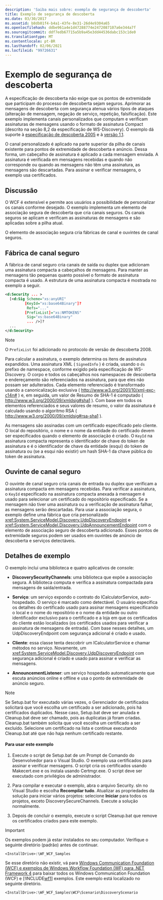 ```yaml
---
description: 'Saiba mais sobre: exemplo de segurança de descoberta'
title: Exemplo de segurança de descoberta
ms.date: 03/30/2017
ms.assetid: b8db01f4-b4a1-43fe-8e31-26d4e9304a65
ms.openlocfilehash: ddbe961a4e1d47288774e2472087107a6e344a7f
ms.sourcegitcommit: ddf7edb67715a5b9a45e3dd44536dabc153c1de0
ms.translationtype: MT
ms.contentlocale: pt-BR
ms.lasthandoff: 02/06/2021
ms.locfileid: "99726631"
---
```

# <a name="discovery-security-sample"></a>Exemplo de segurança de descoberta

A especificação de descoberta não exige que os pontos de extremidade que participam do processo de descoberta sejam seguros. Aprimorar as mensagens de descoberta com segurança atenua vários tipos de ataques (alteração de mensagem, negação de serviço, repetição, falsificação). Este exemplo implementa canais personalizados que computam e verificam assinaturas de mensagens usando o formato de assinatura Compact (descrito na seção 8,2 da especificação de WS-Discovery). O exemplo dá suporte à [especificação de descoberta 2005](http://specs.xmlsoap.org/ws/2005/04/discovery/ws-discovery.pdf) e à [versão 1,1](http://docs.oasis-open.org/ws-dd/discovery/1.1/cs-01/wsdd-discovery-1.1-spec-cs-01.pdf).  
  
 O canal personalizado é aplicado na parte superior da pilha de canais existente para pontos de extremidade de descoberta e anúncio. Dessa forma, um cabeçalho de assinatura é aplicado a cada mensagem enviada. A assinatura é verificada em mensagens recebidas e quando não corresponde ou quando as mensagens não têm uma assinatura, as mensagens são descartadas. Para assinar e verificar mensagens, o exemplo usa certificados.  
  
## <a name="discussion"></a>Discussão  

 O WCF é extensível e permite aos usuários a possibilidade de personalizar os canais conforme desejado. O exemplo implementa um elemento de associação segura de descoberta que cria canais seguros. Os canais seguros se aplicam e verificam as assinaturas de mensagens e são aplicadas sobre a pilha atual.  
  
 O elemento de associação segura cria fábricas de canal e ouvintes de canal seguros.  
  
## <a name="secure-channel-factory"></a>Fábrica de canal seguro  

 A fábrica de canal seguro cria canais de saída ou duplex que adicionam uma assinatura compacta a cabeçalhos de mensagens. Para manter as mensagens tão pequenas quanto possível o formato de assinatura compacta é usado. A estrutura de uma assinatura compacta é mostrada no exemplo a seguir.  
  
```xml  
<d:Security ... >
  [<d:Sig Scheme="xs:anyURI"
         [KeyId="xs:base64Binary"]?  
          Refs="..."  
         [PrefixList]="xs:NMTOKENS"
          Sig="xs:base64Binary"
          ... />]?  
  ...
</d:Security>  
```  
  
> [!NOTE]
> O `PrefixList` foi adicionado no protocolo de versão de descoberta 2008.  
  
 Para calcular a assinatura, o exemplo determina os itens de assinatura expandidos. Uma assinatura XML ( `SignedInfo` ) é criada, usando o `ds` prefixo de namespace, conforme exigido pela especificação de WS-Discovery. O corpo e todos os cabeçalhos nos namespaces de descoberta e endereçamento são referenciados na assinatura, para que eles não possam ser adulterados. Cada elemento referenciado é transformado usando a canonicalização exclusiva ( <http://www.w3.org/2001/10/xml-exc-c14n#> ) e, em seguida, um valor de Resumo de SHA-1 é computado ( <http://www.w3.org/2000/09/xmldsig#sha1> ). Com base em todos os elementos referenciados e seus valores de resumo, o valor da assinatura é calculado usando o algoritmo RSA ( <http://www.w3.org/2000/09/xmldsig#rsa-sha1> ).  
  
 As mensagens são assinadas com um certificado especificado pelo cliente. O local do repositório, o nome e o nome da entidade do certificado devem ser especificados quando o elemento de associação é criado. O `KeyId` na assinatura compacta representa o identificador de chave do token de assinatura e é o identificador de chave da entidade (esqui) do token de assinatura ou (se a esqui não existir) um hash SHA-1 da chave pública do token de assinatura.  
  
## <a name="secure-channel-listener"></a>Ouvinte de canal seguro  

 O ouvinte de canal seguro cria canais de entrada ou duplex que verificam a assinatura compacta em mensagens recebidas. Para verificar a assinatura, o `KeyId` especificado na assinatura compacta anexada à mensagem é usado para selecionar um certificado do repositório especificado. Se a mensagem não tiver uma assinatura ou a verificação de assinatura falhar, as mensagens serão descartadas. Para usar a associação segura, o exemplo define uma fábrica que cria personalizado <xref:System.ServiceModel.Discovery.UdpDiscoveryEndpoint> e <xref:System.ServiceModel.Discovery.UdpAnnouncementEndpoint> com o elemento de associação seguro de descoberta adicionado. Esses pontos de extremidade seguros podem ser usados em ouvintes de anúncio de descoberta e serviços detectáveis.  
  
## <a name="sample-details"></a>Detalhes de exemplo  

 O exemplo inclui uma biblioteca e quatro aplicativos de console:
  
- **DiscoverySecurityChannels**: uma biblioteca que expõe a associação segura. A biblioteca computa e verifica a assinatura compactada para mensagens de saída/entrada.  
  
- **Serviço**: um serviço expondo o contrato do ICalculatorService, auto-hospedado. O serviço é marcado como detectável. O usuário especifica os detalhes do certificado usado para assinar mensagens especificando o local e o nome do repositório e o nome da entidade ou outro identificador exclusivo para o certificado e a loja em que os certificados do cliente estão localizados (os certificados usados para verificar a assinatura de mensagens de entrada). Com base nesses detalhes, um UdpDiscoveryEndpoint com segurança adicional é criado e usado.  
  
- **Cliente**: essa classe tenta descobrir um ICalculatorService e chamar métodos no serviço. Novamente, um <xref:System.ServiceModel.Discovery.UdpDiscoveryEndpoint> com segurança adicional é criado e usado para assinar e verificar as mensagens.  
  
- **AnnouncementListener**: um serviço hospedado automaticamente que escuta anúncios online e offline e usa o ponto de extremidade de anúncio seguro.  
  
> [!NOTE]
> Se Setup.bat for executado várias vezes, o Gerenciador de certificados solicitará que você escolha um certificado a ser adicionado, pois há certificados duplicados. Nesse caso, Setup.bat deve ser anulada e Cleanup.bat deve ser chamado, pois as duplicatas já foram criadas. Cleanup.bat também solicita que você escolha um certificado a ser excluído. Selecione um certificado na lista e continue executando Cleanup.bat até que não haja nenhum certificado restante.  
  
#### <a name="to-use-this-sample"></a>Para usar este exemplo  
  
1. Execute o script de Setup.bat de um Prompt de Comando do Desenvolvedor para o Visual Studio. O exemplo usa certificados para assinar e verificar mensagens. O script cria os certificados usando Makecert.exe e os instala usando Certmgr.exe. O script deve ser executado com privilégios de administrador.  
  
2. Para compilar e executar o exemplo, abra o arquivo Security. sln no Visual Studio e escolha **Recompilar tudo**. Atualizar as propriedades da solução para iniciar vários projetos: selecione **Iniciar** para todos os projetos, exceto DiscoverySecureChannels. Execute a solução normalmente.  
  
3. Depois de concluir o exemplo, execute o script Cleanup.bat que remove os certificados criados para este exemplo.  
  
> [!IMPORTANT]
> Os exemplos podem já estar instalados no seu computador. Verifique o seguinte diretório (padrão) antes de continuar.  
>
> `<InstallDrive>:\WF_WCF_Samples`  
>
> Se esse diretório não existir, vá para [Windows Communication Foundation (WCF) e exemplos de Windows Workflow Foundation (WF) para .NET Framework 4](https://www.microsoft.com/download/details.aspx?id=21459) para baixar todos os Windows Communication Foundation (WCF) e [!INCLUDE[wf1](../../../../includes/wf1-md.md)] exemplos. Este exemplo está localizado no seguinte diretório.  
>
> `<InstallDrive>:\WF_WCF_Samples\WCF\Scenario\DiscoveryScenario`  
